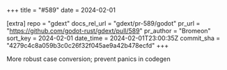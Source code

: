 +++
title = "#589"
date = 2024-02-01

[extra]
repo = "gdext"
docs_rel_url = "gdext/pr-589/godot"
pr_url = "https://github.com/godot-rust/gdext/pull/589"
pr_author = "Bromeon"
sort_key = 2024-02-01
date_time = 2024-02-01T23:00:35Z
commit_sha = "4279c4c8a059b3c0c26f32f045ae9a42b478ecfd"
+++

More robust case conversion; prevent panics in codegen
